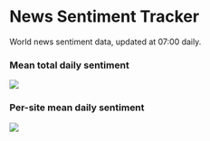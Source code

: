# News Sentiment Tracker

World news sentiment data, updated at 07:00 daily.

### Mean total daily sentiment
![](https://github.com/samuelezraberry/news-sentiment-data/blob/main/code/img/daily-sentiment-graph.png?raw=true)

### Per-site mean daily sentiment
![](https://github.com/samuelezraberry/news-sentiment-data/blob/main/code/img/daily-sentiment-graph.png?raw=true)
